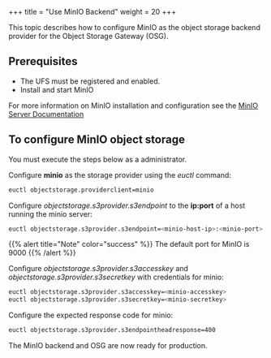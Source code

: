 +++
title = "Use MinIO Backend"
weight = 20
+++

This topic describes how to configure MinIO as the object storage backend provider for the Object Storage Gateway (OSG).

## Prerequisites

* The UFS must be registered and enabled. 
* Install and start MinIO

For more information on MinIO installation and configuration see the [MinIO Server Documentation](https://docs.min.io/)

## To configure MinIO object storage

You must execute the steps below as a administrator. 

Configure **minio** as the storage provider using the *euctl* command: 

```bash
euctl objectstorage.providerclient=minio
```

Configure *objectstorage.s3provider.s3endpoint* to the **ip:port** of a host running the minio server: 

```bash
euctl objectstorage.s3provider.s3endpoint=<minio-host-ip>:<minio-port>
```

{{% alert title="Note" color="success" %}}
The default port for MinIO is 9000
{{% /alert %}}

Configure *objectstorage.s3provider.s3accesskey* and *objectstorage.s3provider.s3secretkey* with credentials for minio:

```bash
euctl objectstorage.s3provider.s3accesskey=<minio-accesskey>
euctl objectstorage.s3provider.s3secretkey=<minio-secretkey>
```

Configure the expected response code for minio:

```bash
euctl objectstorage.s3provider.s3endpointheadresponse=400
```

The MinIO backend and OSG are now ready for production.
